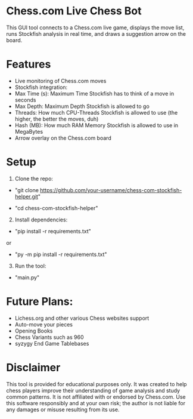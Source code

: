 # Chess.com Live Chess Bot

This GUI tool connects to a Chess.com live game, displays the move list, runs Stockfish analysis in real time, and draws a suggestion arrow on the board.

# Features
- Live monitoring of Chess.com moves
- Stockfish integration:
- Max Time (s): Maximum Time Stockfish has to think of a move in seconds
- Max Depth: Maximum Depth Stockfish is allowed to go
- Threads: How much CPU-Threads Stockfish is allowed to use (the higher, the better the moves, duh)
- Hash (MB): How much RAM Memory Stockfish is allowed to use in MegaBytes
- Arrow overlay on the Chess.com board
# Setup
1. Clone the repo:
- "git clone https://github.com/your-username/chess-com-stockfish-helper.git"

- "cd chess-com-stockfish-helper"

2. Install dependencies:

- "pip install -r requirements.txt"

or

- "py -m pip install -r requirements.txt"

3. Run the tool:

- "main.py"


# Future Plans:
- Lichess.org and other various Chess websites support
- Auto-move your pieces
- Opening Books
- Chess Variants such as 960
- syzygy End Game Tablebases

# Disclaimer
This tool is provided for educational purposes only. It was created to help chess players improve their understanding of game analysis and study common patterns. It is not affiliated with or endorsed by Chess.com. Use this software responsibly and at your own risk; the author is not liable for any damages or misuse resulting from its use.
